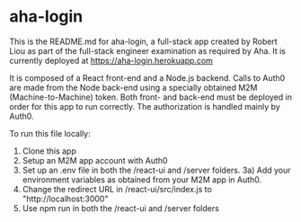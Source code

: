 # aha-login
This is the README.md for aha-login, a full-stack app created by Robert Liou as part of the full-stack engineer examination as required by Aha.
It is currently deployed at https://aha-login.herokuapp.com

It is composed of a React front-end and a Node.js backend. Calls to Auth0 are made from the Node back-end using a specially obtained M2M (Machine-to-Machine) token. Both front- and back-end must be deployed in order for this app to run correctly. The authorization is handled mainly by Auth0.

To run this file locally:

1) Clone this app
2) Setup an M2M app account with Auth0
3) Set up an .env file in both the /react-ui and /server folders.
3a) Add your environment variables as obtained from your M2M app in Auth0.
4) Change the redirect URL in /react-ui/src/index.js to "http://localhost:3000"
5) Use npm run in both the /react-ui and /server folders
